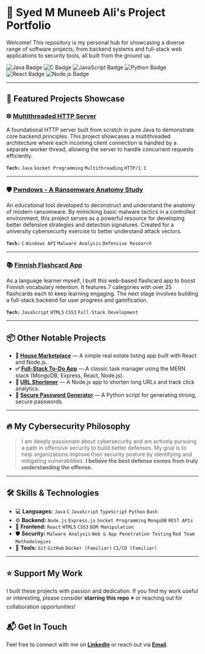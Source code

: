 # 🚀 Syed M Muneeb Ali's Project Portfolio

Welcome! This repository is my personal hub for showcasing a diverse range of software projects, from backend systems and full-stack web applications to security tools, all built from the ground up.

<div>
  <img src="https://img.shields.io/badge/Java-21+-blue?logo=java&logoColor=white" alt="Java Badge"/>
  <img src="https://img.shields.io/badge/C-Language-blue?logo=c&logoColor=white" alt="C Badge"/>
  <img src="https://img.shields.io/badge/JavaScript-ES6+-yellow?logo=javascript&logoColor=white" alt="JavaScript Badge"/>
  <img src="https://img.shields.io/badge/Python-3.10+-green?logo=python&logoColor=white" alt="Python Badge"/>
  <img src="https://img.shields.io/badge/React-18-blue?logo=react&logoColor=white" alt="React Badge"/>
  <img src="https://img.shields.io/badge/Node.js-18+-green?logo=node.js&logoColor=white" alt="Node.js Badge"/>
</div>

---

## 📌 Featured Projects Showcase

### 🌐 [Multithreaded HTTP Server](https://github.com/alimuneeb24/Programming-Projs-Syed-Ali/tree/main/Java_Projects/Multithreaded_HTTP_server)
A foundational HTTP server built from scratch in pure Java to demonstrate core backend principles. This project showcases a multithreaded architecture where each incoming client connection is handled by a separate worker thread, allowing the server to handle concurrent requests efficiently.

**`Tech:`** `Java` `Socket Programming` `Multithreading` `HTTP/1.1`

---

### 🛡️ [Pwndows - A Ransomware Anatomy Study](https://github.com/alimuneeb24/Programming-Projs-Syed-Ali/tree/main/C_Language/PWNDOWS)
An educational tool developed to deconstruct and understand the anatomy of modern ransomware. By mimicking basic malware tactics in a controlled environment, this project serves as a powerful resource for developing better defensive strategies and detection signatures. Created for a university cybersecurity exercise to better understand attack vectors.

**`Tech:`** `C` `Windows API` `Malware Analysis` `Defensive Research`

---

### 📚 [Finnish Flashcard App](https://github.com/alimuneeb24/Programming-Projs-Syed-Ali/tree/main/Javascript_Typescript_Projects/Finnish%20Flashcards)
As a language learner myself, I built this web-based flashcard app to boost Finnish vocabulary retention. It features 7 categories with over 25 flashcards each to keep learning engaging. The next stage involves building a full-stack backend for user progress and gamification.

**`Tech:`** `JavaScript` `HTML5` `CSS3` `Full-Stack Development`

---

## 📦 Other Notable Projects

- **🏡 [House Marketplace](https://github.com/alimuneeb24/Programming-Projs-Syed-Ali/tree/main/Javascript_Typescript_Projects/Sell%20and%20Buy%20Houses)** — A simple real estate listing app built with React and Node.js.
- **✅ [Full-Stack To-Do App](https://github.com/alimuneeb24/Programming-Projs-Syed-Ali/tree/main/Javascript_Typescript_Projects/To-do%20App)** — A classic task manager using the MERN stack (MongoDB, Express, React, Node.js).
- **🔗 [URL Shortener](https://github.com/alimuneeb24/Programming-Projs-Syed-Ali/tree/main/Javascript_Typescript_Projects/URL%20Shortener)** — A Node.js app to shorten long URLs and track click analytics.
- **🔑 [Secure Password Generator](https://github.com/alimuneeb24/Programming-Projs-Syed-Ali/tree/main/Python%20Projects/password-generator)** — A Python script for generating strong, secure passwords.

---

## 🔥 My Cybersecurity Philosophy

> I am deeply passionate about cybersecurity and am actively pursuing a path in offensive security to build better defenses. My goal is to help organizations improve their security posture by identifying and mitigating vulnerabilities. **I believe the best defense comes from truly understanding the offense.**

---

## 🛠️ Skills & Technologies

*   💻 **Languages:** `Java` `C` `JavaScript` `TypeScript` `Python` `Bash`
*   ⚙️ **Backend:** `Node.js` `Express.js` `Socket Programming` `MongoDB` `REST APIs`
*   🎨 **Frontend:** `React` `HTML5` `CSS3` `DOM Manipulation`
*   🛡️ **Security:** `Malware Analysis` `Web & App Penetration Testing` `Red Team Methodologies`
*   🔧 **Tools:** `Git` `GitHub` `Docker (Familiar)` `CI/CD (Familiar)`

---

## ⭐ Support My Work

I built these projects with passion and dedication. If you find my work useful or interesting, please consider **starring this repo ⭐** or reaching out for collaboration opportunities!

## 📬 Get In Touch

Feel free to connect with me on **[LinkedIn](https://www.linkedin.com/in/smmuneebali/)** or reach out via **[Email](mailto:24muneebsmma@gmail.com)**.
